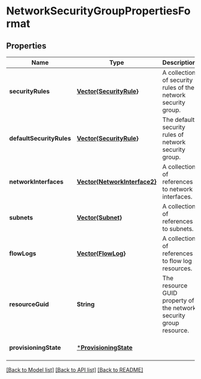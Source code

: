 # NetworkSecurityGroupPropertiesFormat


## Properties
Name | Type | Description | Notes
------------ | ------------- | ------------- | -------------
**securityRules** | [**Vector{SecurityRule}**](SecurityRule.md) | A collection of security rules of the network security group. | [optional] [default to nothing]
**defaultSecurityRules** | [**Vector{SecurityRule}**](SecurityRule.md) | The default security rules of network security group. | [optional] [readonly] [default to nothing]
**networkInterfaces** | [**Vector{NetworkInterface2}**](NetworkInterface2.md) | A collection of references to network interfaces. | [optional] [readonly] [default to nothing]
**subnets** | [**Vector{Subnet}**](Subnet.md) | A collection of references to subnets. | [optional] [readonly] [default to nothing]
**flowLogs** | [**Vector{FlowLog}**](FlowLog.md) | A collection of references to flow log resources. | [optional] [readonly] [default to nothing]
**resourceGuid** | **String** | The resource GUID property of the network security group resource. | [optional] [readonly] [default to nothing]
**provisioningState** | [***ProvisioningState**](ProvisioningState.md) |  | [optional] [default to nothing]


[[Back to Model list]](../README.md#models) [[Back to API list]](../README.md#api-endpoints) [[Back to README]](../README.md)


